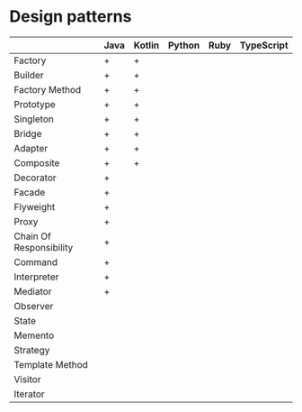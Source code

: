 # Design patterns

|                         | Java | Kotlin | Python | Ruby | TypeScript |
|-------------------------|------|--------|--------|------|------------|
| Factory                 |   +  |    +   |        |      |            |
| Builder                 |   +  |    +   |        |      |            |
| Factory Method          |   +  |    +   |        |      |            |
| Prototype               |   +  |    +   |        |      |            |
| Singleton               |   +  |    +   |        |      |            |
| Bridge                  |   +  |    +   |        |      |            |
| Adapter                 |   +  |    +   |        |      |            |
| Composite               |   +  |    +   |        |      |            |
| Decorator               |   +  |        |        |      |            |
| Facade                  |   +  |        |        |      |            |
| Flyweight               |   +  |        |        |      |            |
| Proxy                   |   +  |        |        |      |            |
| Chain Of Responsibility |   +  |        |        |      |            |
| Command                 |   +  |        |        |      |            |
| Interpreter             |   +  |        |        |      |            |
| Mediator                |   +  |        |        |      |            |
| Observer                |      |        |        |      |            |
| State                   |      |        |        |      |            |
| Memento                 |      |        |        |      |            |
| Strategy                |      |        |        |      |            |
| Template Method         |      |        |        |      |            |
| Visitor                 |      |        |        |      |            |
| Iterator                |      |        |        |      |            |
